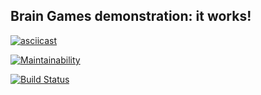 ## Brain Games demonstration: it works!
[![asciicast](https://asciinema.org/a/OY9JtvoMmajV6GaoLN7WJk1Or.svg)](https://asciinema.org/a/OY9JtvoMmajV6GaoLN7WJk1Or)

[![Maintainability](https://api.codeclimate.com/v1/badges/84c3686447fd92abbccd/maintainability)](https://codeclimate.com/github/lastpatrol/project-lvl1-s462/maintainability)

[![Build Status](https://travis-ci.org/lastpatrol/project-lvl1-s462.svg?branch=master)](https://travis-ci.org/lastpatrol/project-lvl1-s462)
